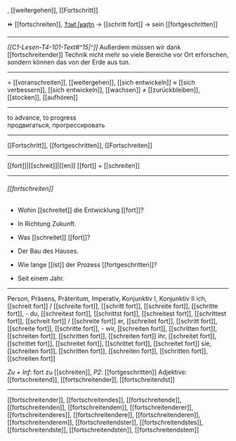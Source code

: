, [[weitergehen]], [[Fortschritt]]

⏩ [[fortschreiten]], [ˈfɔʁtˌʃʁaɪ̯tn̩](https://youglish.com/pronounce/fortschreiten/german) → [[schritt fort]] → sein [[fortgeschritten]]

---
*[[C1-Lesen-T4-101-Text#^15|^]]* Außerdem müssen wir dank [[fortschreitender]] Technik nicht mehr so viele Bereiche vor Ort erforschen, sondern können das von der Erde aus tun. 

---
= [[voranschreiten]], [[weitergehen]], [[sich entwickeln]]
≈ [[sich verbessern]], [[sich entwickeln]], [[wachsen]]
≠ [[zurückbleiben]], [[stocken]], [[aufhören]]

---
to advance, to progress  
продвигаться, прогрессировать

---
[[Fortschritt]], [[fortgeschritten]], [[Fortschreiten]]

---
[[fort]]|[[schreit]]|[[en]]
[[fort]] + [[schreiten]]


---
###### [[fortschreiten]]
- Wohin [[schreitet]] die Entwicklung [[fort]]?
- In Richtung Zukunft.

- Was [[schreitet]] [[fort]]?
- Der Bau des Hauses.

- Wie lange [[ist]] der Prozess [[fortgeschritten]]?
- Seit einem Jahr.

---
Person, Präsens, Präteritum, Imperativ, Konjunktiv I, Konjunktiv II
ich, [[schreit fort]] / [[schreite fort]], [[schritt fort]], [[schreite fort]], [[schritte fort]], -
du, [[schreitest fort]], [[schrittst fort]], [[schreitest fort]], [[schrittest fort]], [[schreit fort]] / [[schreite fort]]
er, [[schreitet fort]], [[schritt fort]], [[schreite fort]], [[schritte fort]], -
wir, [[schreiten fort]], [[schritten fort]], [[schreiten fort]], [[schritten fort]], [[schreiten fort]]
ihr, [[schreitet fort]], [[schrittet fort]], [[schreitet fort]], [[schrittet fort]], [[schreitet fort]]
sie, [[schreiten fort]], [[schritten fort]], [[schreiten fort]], [[schritten fort]], [[schreiten fort]]

*Zu + Inf*: fort zu [[schreiten]], *P2*: [[fortgeschritten]]
Adjektive: [[fortschreitend]], [[fortschreitender]], [[fortschreitendst]]

---
[[fortschreitender]], [[fortschreitendes]], [[fortschreitende]], [[fortschreitenden]], [[fortschreitendem]], [[fortschreitenderer]], [[fortschreitenderes]], [[fortschreitendere]], [[fortschreitenderen]], [[fortschreitenderem]], [[fortschreitendster]], [[fortschreitendstes]], [[fortschreitendste]], [[fortschreitendsten]], [[fortschreitendstem]]